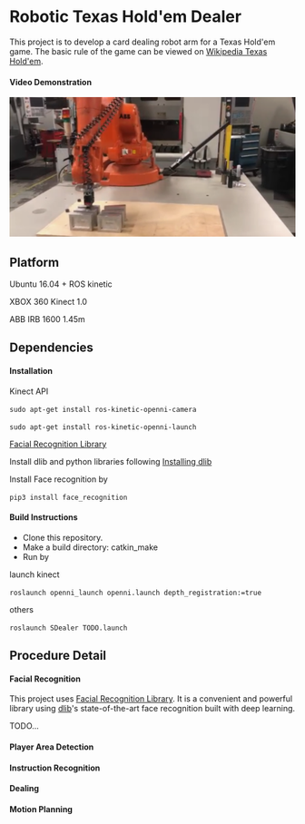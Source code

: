# Robotic Texas Hold'em Dealer

This project is to develop a card dealing robot arm for a Texas Hold'em game. The basic rule of the game can be viewed on [Wikipedia Texas Hold'em](https://en.wikipedia.org/wiki/Texas_hold_%27em).

#### Video Demonstration

<p align="center">
  	<a href="https://www.youtube.com/watch?v=TODO">
  		<img src="demonstration/TODO.png"/>
	</a>
</p>

## Platform

Ubuntu 16.04 + ROS kinetic

XBOX 360 Kinect 1.0

ABB IRB 1600 1.45m

## Dependencies

#### Installation

Kinect API

`sudo apt-get install ros-kinetic-openni-camera`

`sudo apt-get install ros-kinetic-openni-launch`

[Facial Recognition Library](https://github.com/ageitgey/face_recognition)

Install dlib and python libraries following [Installing dlib](https://gist.github.com/ageitgey/629d75c1baac34dfa5ca2a1928a7aeaf)

Install Face recognition by

`pip3 install face_recognition`

#### Build Instructions

- Clone this repository.
- Make a build directory: catkin_make
- Run by

launch kinect

`roslaunch openni_launch openni.launch depth_registration:=true`

others

`roslaunch SDealer TODO.launch`

## Procedure Detail

#### Facial Recognition 

This project uses [Facial Recognition Library](https://github.com/ageitgey/face_recognition). It is a convenient and powerful library using [dlib](http://dlib.net/)'s state-of-the-art face recognition built with deep learning.

TODO...

#### Player Area Detection



#### Instruction Recognition



#### Dealing



#### Motion Planning

